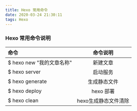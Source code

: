 ```yaml
---
title: Hexo 常用命令
date: 2020-03-24 21:30:11
tags: Hexo
---
```




### Hexo 常用命令说明

| 命令                      |       命令说明       |
| :----------------------- | :------------------: |
| $ hexo new "我的文章名称" |       新建文章       |
| $ hexo server             |       启动服务       |
| $ hexo generate           |     生成静态文件     |
| $ hexo deploy             |      hexo 部署       |
| $ hexo clean              | hexo生成静态文件清除 |

